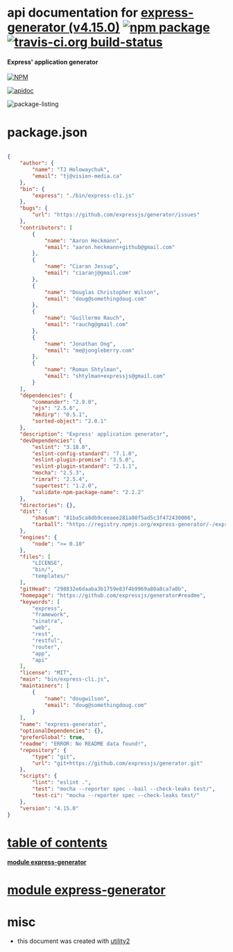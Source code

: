 # api documentation for  [express-generator (v4.15.0)](https://github.com/expressjs/generator#readme)  [![npm package](https://img.shields.io/npm/v/npmdoc-express-generator.svg?style=flat-square)](https://www.npmjs.org/package/npmdoc-express-generator) [![travis-ci.org build-status](https://api.travis-ci.org/npmdoc/node-npmdoc-express-generator.svg)](https://travis-ci.org/npmdoc/node-npmdoc-express-generator)
#### Express' application generator

[![NPM](https://nodei.co/npm/express-generator.png?downloads=true)](https://www.npmjs.com/package/express-generator)

[![apidoc](https://npmdoc.github.io/node-npmdoc-express-generator/build/screen-capture.buildNpmdoc.browser._2Fhome_2Ftravis_2Fbuild_2Fnpmdoc_2Fnode-npmdoc-express-generator_2Ftmp_2Fbuild_2Fapidoc.html.png)](https://npmdoc.github.io/node-npmdoc-express-generator/build..beta..travis-ci.org/apidoc.html)

![package-listing](https://npmdoc.github.io/node-npmdoc-express-generator/build/screen-capture.npmPackageListing.svg)



# package.json

```json

{
    "author": {
        "name": "TJ Holowaychuk",
        "email": "tj@vision-media.ca"
    },
    "bin": {
        "express": "./bin/express-cli.js"
    },
    "bugs": {
        "url": "https://github.com/expressjs/generator/issues"
    },
    "contributors": [
        {
            "name": "Aaron Heckmann",
            "email": "aaron.heckmann+github@gmail.com"
        },
        {
            "name": "Ciaran Jessup",
            "email": "ciaranj@gmail.com"
        },
        {
            "name": "Douglas Christopher Wilson",
            "email": "doug@somethingdoug.com"
        },
        {
            "name": "Guillermo Rauch",
            "email": "rauchg@gmail.com"
        },
        {
            "name": "Jonathan Ong",
            "email": "me@jongleberry.com"
        },
        {
            "name": "Roman Shtylman",
            "email": "shtylman+expressjs@gmail.com"
        }
    ],
    "dependencies": {
        "commander": "2.9.0",
        "ejs": "2.5.6",
        "mkdirp": "0.5.1",
        "sorted-object": "2.0.1"
    },
    "description": "Express' application generator",
    "devDependencies": {
        "eslint": "3.18.0",
        "eslint-config-standard": "7.1.0",
        "eslint-plugin-promise": "3.5.0",
        "eslint-plugin-standard": "2.1.1",
        "mocha": "2.5.3",
        "rimraf": "2.5.4",
        "supertest": "1.2.0",
        "validate-npm-package-name": "2.2.2"
    },
    "directories": {},
    "dist": {
        "shasum": "81ba5ca8db9ceeaee281a08f5ad5c3f472430006",
        "tarball": "https://registry.npmjs.org/express-generator/-/express-generator-4.15.0.tgz"
    },
    "engines": {
        "node": ">= 0.10"
    },
    "files": [
        "LICENSE",
        "bin/",
        "templates/"
    ],
    "gitHead": "298832e6daaba3b1759e83f4b9969a80a8ca7a0b",
    "homepage": "https://github.com/expressjs/generator#readme",
    "keywords": [
        "express",
        "framework",
        "sinatra",
        "web",
        "rest",
        "restful",
        "router",
        "app",
        "api"
    ],
    "license": "MIT",
    "main": "bin/express-cli.js",
    "maintainers": [
        {
            "name": "dougwilson",
            "email": "doug@somethingdoug.com"
        }
    ],
    "name": "express-generator",
    "optionalDependencies": {},
    "preferGlobal": true,
    "readme": "ERROR: No README data found!",
    "repository": {
        "type": "git",
        "url": "git+https://github.com/expressjs/generator.git"
    },
    "scripts": {
        "lint": "eslint .",
        "test": "mocha --reporter spec --bail --check-leaks test/",
        "test-ci": "mocha --reporter spec --check-leaks test/"
    },
    "version": "4.15.0"
}
```



# <a name="apidoc.tableOfContents"></a>[table of contents](#apidoc.tableOfContents)

#### [module express-generator](#apidoc.module.express-generator)



# <a name="apidoc.module.express-generator"></a>[module express-generator](#apidoc.module.express-generator)



# misc
- this document was created with [utility2](https://github.com/kaizhu256/node-utility2)
